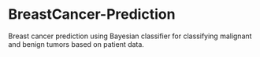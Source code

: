 # BreastCancer-Prediction
Breast cancer prediction using Bayesian classifier for classifying malignant and benign tumors based on patient data.
